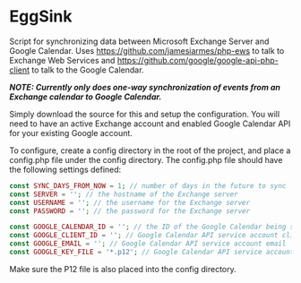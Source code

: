 # EggSink

Script for synchronizing data between Microsoft Exchange Server and Google Calendar.  Uses https://github.com/jamesiarmes/php-ews to talk to Exchange Web Services and https://github.com/google/google-api-php-client to talk to the Google Calendar.

**_NOTE: Currently only does one-way synchronization of events from an Exchange calendar to Google Calendar._**

Simply download the source for this and setup the configuration.  You will need to have an active Exchange account and enabled Google Calendar API for your existing Google account.

To configure, create a config directory in the root of the project, and place a config.php file under the config directory. The config.php file should have the following settings defined:

```php
const SYNC_DAYS_FROM_NOW = 1; // number of days in the future to sync
const SERVER = ''; // the hostname of the Exchange server
const USERNAME = ''; // the username for the Exchange server
const PASSWORD = ''; // the password for the Exchange server

const GOOGLE_CALENDAR_ID = ''; // the ID of the Google Calendar being synced
const GOOGLE_CLIENT_ID = ''; // Google Calendar API service account client ID
const GOOGLE_EMAIL = ''; // Google Calendar API service account email
const GOOGLE_KEY_FILE = '*.p12'; // Google Calendar API service account p12 file name
```

Make sure the P12 file is also placed into the config directory.


